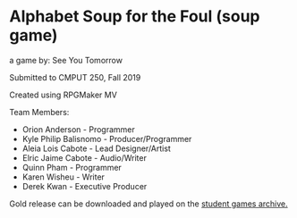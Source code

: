# Alphabet Soup for the Foul (soup game)
a game by: See You Tomorrow

Submitted to CMPUT 250, Fall 2019

Created using RPGMaker MV

Team Members:
* Orion Anderson - Programmer
* Kyle Philip Balisnomo - Producer/Programmer
* Aleia Lois Cabote - Lead Designer/Artist
* Elric Jaime Cabote - Audio/Writer
* Quinn Pham - Programmer
* Karen Wisheu - Writer
* Derek Kwan - Executive Producer


Gold release can be downloaded and played on the [student games archive.](http://www.studentgamesarchive.ca/portfolio/alphabet-soup-for-the-foul/)
